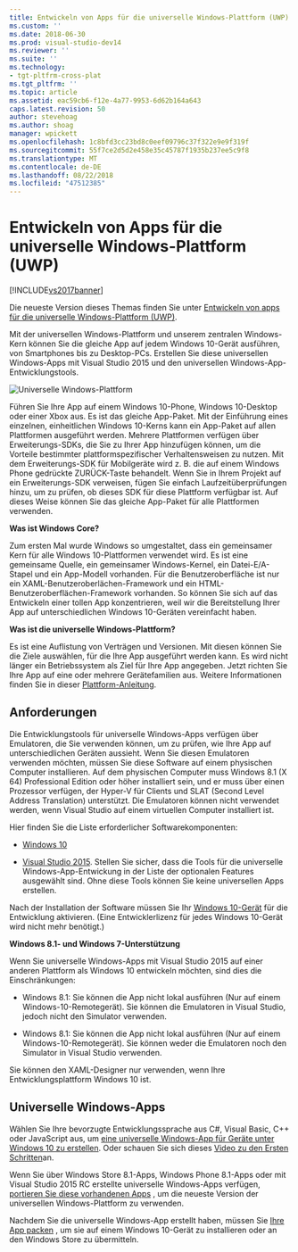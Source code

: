 ```yaml
---
title: Entwickeln von Apps für die universelle Windows-Plattform (UWP) | Microsoft-Dokumentation
ms.custom: ''
ms.date: 2018-06-30
ms.prod: visual-studio-dev14
ms.reviewer: ''
ms.suite: ''
ms.technology:
- tgt-pltfrm-cross-plat
ms.tgt_pltfrm: ''
ms.topic: article
ms.assetid: eac59cb6-f12e-4a77-9953-6d62b164a643
caps.latest.revision: 50
author: stevehoag
ms.author: shoag
manager: wpickett
ms.openlocfilehash: 1c8bfd3cc23bd8c0eef09796c37f322e9e9f319f
ms.sourcegitcommit: 55f7ce2d5d2e458e35c45787f1935b237ee5c9f8
ms.translationtype: MT
ms.contentlocale: de-DE
ms.lasthandoff: 08/22/2018
ms.locfileid: "47512385"
---
```

# <a name="develop-apps-for-the-universal-windows-platform-uwp"></a>Entwickeln von Apps für die universelle Windows-Plattform (UWP)
[!INCLUDE[vs2017banner](../includes/vs2017banner.md)]

Die neueste Version dieses Themas finden Sie unter [Entwickeln von apps für die universelle Windows-Plattform (UWP)](https://docs.microsoft.com/visualstudio/cross-platform/develop-apps-for-the-universal-windows-platform-uwp).  
  
  
Mit der universellen Windows-Plattform und unserem zentralen Windows-Kern können Sie die gleiche App auf jedem Windows 10-Gerät ausführen, von Smartphones bis zu Desktop-PCs. Erstellen Sie diese universellen Windows-Apps mit Visual Studio 2015 und den universellen Windows-App-Entwicklungstools.  
  
 ![Universelle Windows-Plattform](../cross-platform/media/uwp-coreextensions.png "UWP_CoreExtensions")  
  
 Führen Sie Ihre App auf einem Windows 10-Phone, Windows 10-Desktop oder einer Xbox aus. Es ist das gleiche App-Paket. Mit der Einführung eines einzelnen, einheitlichen Windows 10-Kerns kann ein App-Paket auf allen Plattformen ausgeführt werden. Mehrere Plattformen verfügen über Erweiterungs-SDKs, die Sie zu Ihrer App hinzufügen können, um die Vorteile bestimmter plattformspezifischer Verhaltensweisen zu nutzen. Mit dem Erweiterungs-SDK für Mobilgeräte wird z. B. die auf einem Windows Phone gedrückte ZURÜCK-Taste behandelt. Wenn Sie in Ihrem Projekt auf ein Erweiterungs-SDK verweisen, fügen Sie einfach Laufzeitüberprüfungen hinzu, um zu prüfen, ob dieses SDK für diese Plattform verfügbar ist. Auf dieses Weise können Sie das gleiche App-Paket für alle Plattformen verwenden.  
  
 **Was ist Windows Core?**  
  
 Zum ersten Mal wurde Windows so umgestaltet, dass ein gemeinsamer Kern für alle Windows 10-Plattformen verwendet wird. Es ist eine gemeinsame Quelle, ein gemeinsamer Windows-Kernel, ein Datei-E/A-Stapel und ein App-Modell vorhanden. Für die Benutzeroberfläche ist nur ein XAML-Benutzeroberlächen-Framework und ein HTML-Benutzeroberflächen-Framework vorhanden. So können Sie sich auf das Entwickeln einer tollen App konzentrieren, weil wir die Bereitstellung Ihrer App auf unterschiedlichen Windows 10-Geräten vereinfacht haben.  
  
 **Was ist die universelle Windows-Plattform?**  
  
 Es ist eine Auflistung von Verträgen und Versionen. Mit diesen können Sie die Ziele auswählen, für die Ihre App ausgeführt werden kann. Es wird nicht länger ein Betriebssystem als Ziel für Ihre App angegeben. Jetzt richten Sie Ihre App auf eine oder mehrere Gerätefamilien aus. Weitere Informationen finden Sie in dieser [Plattform-Anleitung](http://msdn.microsoft.com/library/windows/apps/dn894631.aspx).  
  
## <a name="requirements"></a>Anforderungen  
 Die Entwicklungstools für universelle Windows-Apps verfügen über Emulatoren, die Sie verwenden können, um zu prüfen, wie Ihre App auf unterschiedlichen Geräten aussieht. Wenn Sie diesen Emulatoren verwenden möchten, müssen Sie diese Software auf einem physischen Computer installieren. Auf dem physischen Computer muss Windows 8.1 (X 64) Professional Edition oder höher installiert sein, und er muss über einen Prozessor verfügen, der Hyper-V für Clients und SLAT (Second Level Address Translation) unterstützt. Die Emulatoren können nicht verwendet werden, wenn Visual Studio auf einem virtuellen Computer installiert ist.  
  
 Hier finden Sie die Liste erforderlicher Softwarekomponenten:  
  
-   [Windows 10](http://windows.microsoft.com/windows/downloads)  
  
-   [Visual Studio 2015](http://go.microsoft.com/fwlink/p/?LinkId=526725). Stellen Sie sicher, dass die Tools für die universelle Windows-App-Entwickung in der Liste der optionalen Features ausgewählt sind. Ohne diese Tools können Sie keine universellen Apps erstellen.  
  
 Nach der Installation der Software müssen Sie Ihr [Windows 10-Gerät](https://msdn.microsoft.com/library/windows/apps/xaml/dn706236.aspx) für die Entwicklung aktivieren. (Eine Entwicklerlizenz für jedes Windows 10-Gerät wird nicht mehr benötigt.)  
  
 **Windows 8.1- und Windows 7-Unterstützung**  
  
 Wenn Sie universelle Windows-Apps mit Visual Studio 2015 auf einer anderen Plattform als Windows 10 entwickeln möchten, sind dies die Einschränkungen:  
  
-   Windows 8.1: Sie können die App nicht lokal ausführen (Nur auf einem Windows-10-Remotegerät). Sie können die Emulatoren in Visual Studio, jedoch nicht den Simulator verwenden.  
  
-   Windows 8.1: Sie können die App nicht lokal ausführen (Nur auf einem Windows-10-Remotegerät). Sie können weder die Emulatoren noch den Simulator in Visual Studio verwenden.  
  
 Sie können den XAML-Designer nur verwenden, wenn Ihre Entwicklungsplattform Windows 10 ist.  
  
## <a name="universal-windows-apps"></a>Universelle Windows-Apps  
 Wählen Sie Ihre bevorzugte Entwicklungssprache aus C#, Visual Basic, C++ oder JavaScript aus, um [eine universelle Windows-App für Geräte unter Windows 10 zu erstellen](http://msdn.microsoft.com/library/windows/apps/xaml/dn609832.aspx#target_win10). Oder schauen Sie sich dieses [Video zu den Ersten Schritten](http://channel9.msdn.com/Series/ConnectOn-Demand/229)an.  
  
 Wenn Sie über Windows Store 8.1-Apps, Windows Phone 8.1-Apps oder mit Visual Studio 2015 RC erstellte universelle Windows-Apps verfügen, [portieren Sie diese vorhandenen Apps](http://msdn.microsoft.com/library/windows/apps/xaml/mt238321.aspx) , um die neueste Version der universellen Windows-Plattform zu verwenden.  
  
 Nachdem Sie die universelle Windows-App erstellt haben, müssen Sie [Ihre App packen](https://msdn.microsoft.com/library/windows/apps/hh454036.aspx) , um sie auf einem Windows 10-Gerät zu installieren oder an den Windows Store zu übermitteln.

